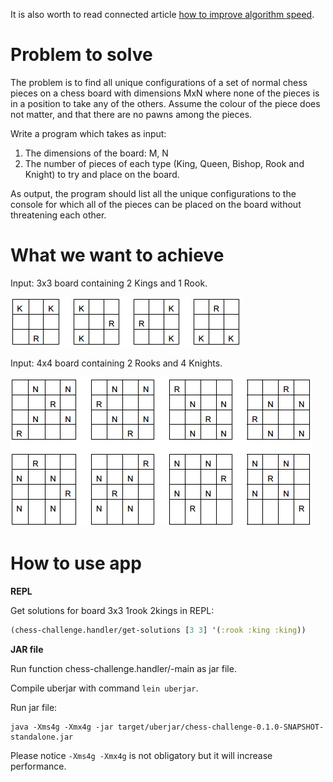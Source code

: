 It is also worth to read connected article [how to improve algorithm speed](http://clojure.wladyka.eu/posts-output/2015-08-24-how-to-improve-algorithm-speed.html).

# Problem to solve

The problem is to find all unique configurations of a set of normal chess pieces on
a chess board with dimensions MxN where none of the pieces is in a position to take any of the
others. Assume the colour of the piece does not matter, and that there are no pawns among the
pieces.

Write a program which takes as input:

1. The dimensions of the board: M, N
2. The number of pieces of each type (King, Queen, Bishop, Rook and Knight) to try and
place on the board.

As output, the program should list all the unique configurations to the console for which all of the
pieces can be placed on the board without threatening each other.

# What we want to achieve

Input: 3x3 board containing 2 Kings and 1 Rook.

![3x3 board containing 2 Kings and 1 Rook](doc/2kr.png)

Input: 4x4 board containing 2 Rooks and 4 Knights.

![4x4 board containing 2 Rooks and 4 Knights](doc/4n2r.png)

# How to use app

**REPL**

Get solutions for board 3x3 1rook 2kings in REPL:

```clojure
(chess-challenge.handler/get-solutions [3 3] '(:rook :king :king))
```

**JAR file**

Run function chess-challenge.handler/-main as jar file.

Compile uberjar with command `lein uberjar`.

Run jar file:
```
java -Xms4g -Xmx4g -jar target/uberjar/chess-challenge-0.1.0-SNAPSHOT-standalone.jar
```

Please notice `-Xms4g -Xmx4g` is not obligatory but it will increase performance.